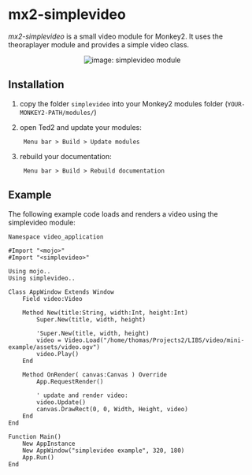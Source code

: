# mx2-simplevideo

*mx2-simplevideo* is a small video module for Monkey2. It uses the theoraplayer module and provides a simple video class.

<p align="center">
  <img src="https://i.imgur.com/H0riRMB.png" alt="image: simplevideo module">
</p>

## Installation

1. copy the folder `simplevideo` into your Monkey2 modules folder (`YOUR-MONKEY2-PATH/modules/`)
2. open Ted2 and update your modules:
    
        Menu bar > Build > Update modules

3. rebuild your documentation:
    
        Menu bar > Build > Rebuild documentation

## Example

The following example code loads and renders a video using the simplevideo module:

```monkey
Namespace video_application

#Import "<mojo>"
#Import "<simplevideo>"

Using mojo..
Using simplevideo..

Class AppWindow Extends Window
    Field video:Video
    
    Method New(title:String, width:Int, height:Int)
        Super.New(title, width, height)
        
        'Super.New(title, width, height)
        video = Video.Load("/home/thomas/Projects2/LIBS/video/mini-example/assets/video.ogv")
        video.Play()
    End
    
    Method OnRender( canvas:Canvas ) Override
        App.RequestRender()
        
        ' update and render video:
        video.Update()
        canvas.DrawRect(0, 0, Width, Height, video)
    End
End

Function Main()
    New AppInstance
    New AppWindow("simplevideo example", 320, 180)
    App.Run()
End
```
